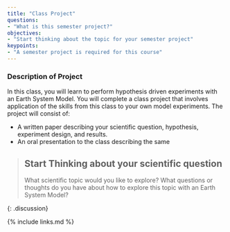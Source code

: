 ```yaml
---
title: "Class Project"
questions:
- "What is this semester project?"
objectives:
- "Start thinking about the topic for your semester project"
keypoints:
- "A semester project is required for this course"
---
```


### Description of Project
In this class, you will learn to perform hypothesis driven experiments with an Earth System Model.  You will complete a class project that involves application of the skills from this class to your own model experiments.  The project will consist of:

* A written paper describing your scientific question, hypothesis, experiment design, and results. 
* An oral presentation to the class describing the same

> ## Start Thinking about your scientific question
>
> What scientific topic would you like to explore?
> What questions or thoughts do you have about how to explore this topic with an Earth System Model?
>
{: .discussion}

{% include links.md %}

